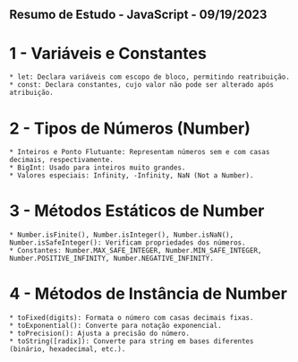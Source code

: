 ## Resumo de Estudo - JavaScript - 09/19/2023

# 1 - Variáveis e Constantes
    * let: Declara variáveis com escopo de bloco, permitindo reatribuição.
    * const: Declara constantes, cujo valor não pode ser alterado após atribuição.


# 2 - Tipos de Números (Number)
    * Inteiros e Ponto Flutuante: Representam números sem e com casas decimais, respectivamente.
    * BigInt: Usado para inteiros muito grandes.
    * Valores especiais: Infinity, -Infinity, NaN (Not a Number).

# 3 - Métodos Estáticos de Number
    * Number.isFinite(), Number.isInteger(), Number.isNaN(), Number.isSafeInteger(): Verificam propriedades dos números.
    * Constantes: Number.MAX_SAFE_INTEGER, Number.MIN_SAFE_INTEGER, Number.POSITIVE_INFINITY, Number.NEGATIVE_INFINITY.


# 4 - Métodos de Instância de Number
    * toFixed(digits): Formata o número com casas decimais fixas.
    * toExponential(): Converte para notação exponencial.
    * toPrecision(): Ajusta a precisão do número.
    * toString([radix]): Converte para string em bases diferentes (binário, hexadecimal, etc.).